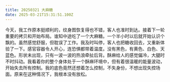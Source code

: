 ```yaml
---
title: 20250321 大麻糖
date: 2025-03-21T15:31:51.100Z
---
```


今天，我工作原本挺顺利的，纹身图恢复得也不错，客人也准时到达。接着下一轮重要的拷贝和开始布局。谁知中途吃了一个大麻糖。一个半小时以后就开始认识个飘的。虽然感觉舒服，但耽误了工作。我及时叫停，客人也把糖收回去，又重新体验了一下。感官容器令人开心，连恐惧都带着温度。没有黑色，有黄色、白色、天蓝色。形状未出现，只有一波一波的热浪牵扯后背。酥麻给人的感觉偏冷，大腿时不时抖动。我看着你的整个身体处于一个酥麻环境中，但有着很温暖的能量波动，开始失去所有控制。我的底色竟然还想着怎么控制，不失身份，不想出现失控场面。原来在这种情况下，我根本没有放松。 